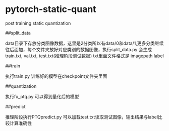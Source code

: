 # pytorch-static-quant
post training static quantization

##split_data

data目录下存放分类图像数据，这里是2分类所以有data/0和data/1,更多分类继续往后面加，每个文件夹放好对应类别的数据图像，执行split_data.py
会生成train.txt, val.txt, test.txt(推理阶段测试数据)  txt里面文件格式是 imagepath label 

##train

执行train.py 训练好的模型在checkpoint文件夹里面

##quantization

执行fx_ptq.py 可以得到量化后的模型

##predict

推理阶段执行PTQpredict.py 可以加载test.txt读取测试图像，输出结果与label比较计算准确性
